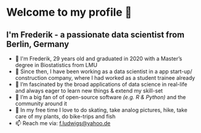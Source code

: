 # Welcome to my profile 👋 
## I'm Frederik - a passionate data scientist from Berlin, Germany


- 👋 I'm Frederik, 29 years old and graduated in 2020 with a Master’s degree in Biostatistics from LMU
- 🏢 Since then, I have been working as a data scientist in a app start-up/ construction company, where I had worked as a student trainee already
- 👀 I’m fascinated by the broad applications of data science in real-life and always eager to learn new things & extend my skill-set
- 💞️ I’m a big fan of of open-source software *(e.g. R & Python)* and the community around it
- :sparkling_heart: In my free time I love to do skating, take analog pictures, hike, take care of my plants, do bike-trips and fish
- 📫 Reach me via: f.ludwigs@yahoo.de

<!---
rollator3000/rollator3000 is a ✨ special ✨ repository because its `README.md` (this file) appears on your GitHub profile.
You can click the Preview link to take a look at your changes.
--->
